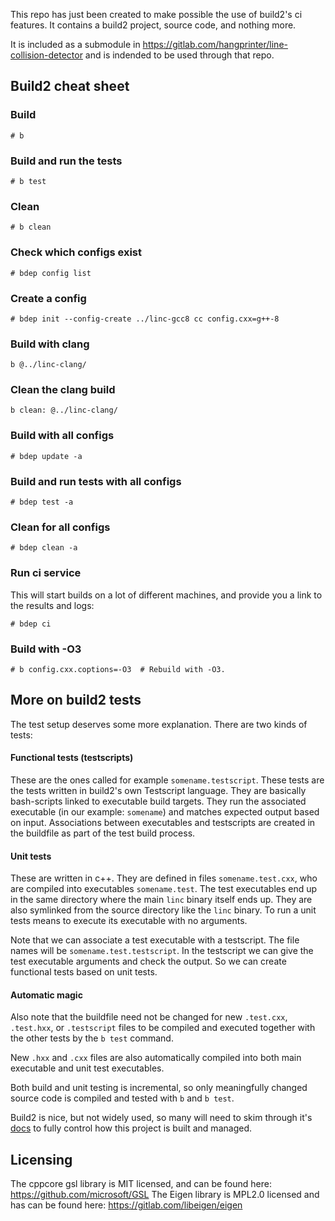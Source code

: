 This repo has just been created to make possible the use of build2's ci features.
It contains a build2 project, source code, and nothing more.

It is included as a submodule in https://gitlab.com/hangprinter/line-collision-detector
and is indended to be used through that repo.


## Build2 cheat sheet
### Build
```
# b
```

### Build and run the tests
```
# b test
```

### Clean
```
# b clean
```

### Check which configs exist
```
# bdep config list
```

### Create a config
```
# bdep init --config-create ../linc-gcc8 cc config.cxx=g++-8

```

### Build with clang
```
b @../linc-clang/
```

### Clean the clang build
```
b clean: @../linc-clang/
```

### Build with all configs
```
# bdep update -a
```

### Build and run tests with all configs
```
# bdep test -a
```

### Clean for all configs
```
# bdep clean -a
```

### Run ci service
This will start builds on a lot of different machines,
and provide you a link to the results and logs:
```
# bdep ci
```

### Build with -O3
```
# b config.cxx.coptions=-O3  # Rebuild with -O3.
```

## More on build2 tests
The test setup deserves some more explanation.
There are two kinds of tests:

#### Functional tests (testscripts)
These are the ones called for example `somename.testscript`.
These tests are the tests written in build2's own Testscript language.
They are basically bash-scripts linked to executable build targets.
They run the associated executable (in our example: `somename`) and matches expected output based on input.
Associations between executables and testscripts are created in the buildfile as part of the test build process.

#### Unit tests
These are written in c++.
They are defined in files `somename.test.cxx`, who are compiled into executables `somename.test`.
The test executables end up in the same directory where the main `linc` binary itself ends up.
They are also symlinked from the source directory like the `linc` binary.
To run a unit tests means to execute its executable with no arguments.

Note that we can associate a test executable with a testscript.
The file names will be `somename.test.testscript`.
In the testscript we can give the test executable arguments and check the output.
So we can create functional tests based on unit tests.

#### Automatic magic
Also note that the buildfile need not be changed for new `.test.cxx`, `.test.hxx`, or `.testscript`
files to be compiled and executed together with the other tests by the `b test` command.

New `.hxx` and `.cxx` files are also automatically compiled into both main executable and unit test executables.

Both build and unit testing is incremental, so only meaningfully changed source code is compiled and tested
with `b` and `b test`.

Build2 is nice, but not widely used, so many will need to skim through it's [docs](https://build2.org/build2/doc/build2-build-system-manual.xhtml)
to fully control how this project is built and managed.

## Licensing
The cppcore gsl library is MIT licensed, and can be found here: https://github.com/microsoft/GSL
The Eigen library is MPL2.0 licensed and has can be found here: https://gitlab.com/libeigen/eigen
